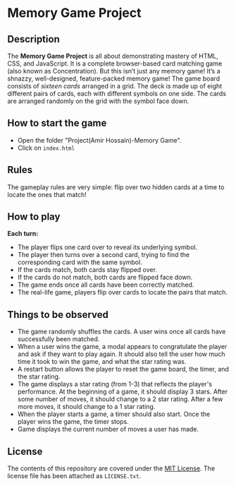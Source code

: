 # Memory Game Project

## Description

The **Memory Game Project** is all about demonstrating mastery of HTML, CSS, and JavaScript. It is a complete browser-based card matching game (also known as Concentration). But this isn’t just any memory game! It’s a shnazzy, well-designed, feature-packed memory game!
The game board consists of _sixteen cards_ arranged in a grid. The deck is made up of eight different pairs of cards, each with different symbols on one side. The cards are arranged randomly on the grid with the symbol face down.

## How to start the game

* Open the folder "Project(Amir Hossain)-Memory Game".
* Click on `index.html`

## Rules

The gameplay rules are very simple: flip over two hidden cards at a time to locate the ones that match!

## How to play

**Each turn:**

* The player flips one card over to reveal its underlying symbol.
* The player then turns over a second card, trying to find the corresponding card with the same symbol.
* If the cards match, both cards stay flipped over.
* If the cards do not match, both cards are flipped face down.
* The game ends once all cards have been correctly matched.
* The real-life game, players flip over cards to locate the pairs that match.

## Things to be observed

* The game randomly shuffles the cards. A user wins once all cards have successfully been matched.
* When a user wins the game, a modal appears to congratulate the player and ask if they want to play again. It should also tell the user how much time it took to win the game, and what the star rating was.
* A restart button allows the player to reset the game board, the timer, and the star rating.
* The game displays a star rating (from 1-3) that reflects the player's performance. At the beginning of a game, it should display 3 stars. After some number of moves, it should change to a 2 star rating. After a few more moves, it should change to a 1 star rating.
* When the player starts a game, a timer should also start. Once the player wins the game, the timer stops.
* Game displays the current number of moves a user has made.

## License

The contents of this repository are covered under the [MIT License](https://choosealicense.com/licenses/mit/#). The license file has been attached as `LICENSE.txt`.


